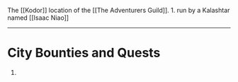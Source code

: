 The [[Kodor]] location of the [[The Adventurers Guild]].
	1. run by a Kalashtar named [[Isaac Niao]] 

---
# City Bounties and Quests
1. 